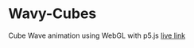 # Wavy-Cubes
Cube Wave animation using WebGL with p5.js
[live link](https://ayushj9716.github.io/Wavy-Cubes/)
